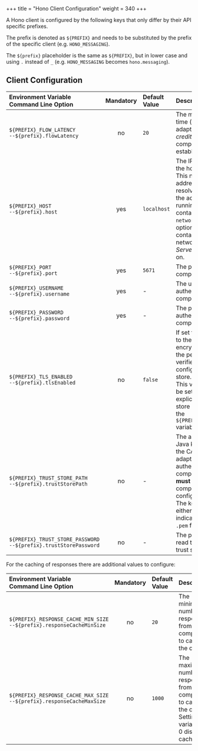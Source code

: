 +++
title = "Hono Client Configuration"
weight = 340
+++

A Hono client is configured by the following keys that only differ by their API specific prefixes.
<!--more-->

The prefix is denoted as `${PREFIX}` and needs to be substituted by the prefix of the specific client (e.g. `HONO_MESSAGING`).

The `${prefix}` placeholder is the same as `${PREFIX}`, but in lower case and using `.`
instead of `_` (e.g. `HONO_MESSAGING` becomes `hono.messaging`).

## Client Configuration

| Environment Variable<br>Command Line Option | Mandatory | Default Value | Description  |
| :------------------------------------------ | :-------: | :------------ | :------------|
| `${PREFIX}_FLOW_LATENCY`<br>`--${prefix}.flowLatency` | no | `20` | The maximum amount of time (milliseconds) that the adapter should wait for *credits* after a link to the component has been established. |
| `${PREFIX}_HOST`<br>`--${prefix}.host` | yes | `localhost` | The IP address or name of the host to connect to. NB: This needs to be set to an address that can be resolved within the network the adapter runs on. When running as a Docker container, use Docker's `--network` command line option to attach the adapter container to the Docker network that the *Hono Server* container is running on. |
| `${PREFIX}_PORT`<br>`--${prefix}.port` | yes | `5671` | The port that the component is listening on. |
| `${PREFIX}_USERNAME`<br>`--${prefix}.username` | yes | - | The username to use for authenticating to the component. |
| `${PREFIX}_PASSWORD`<br>`--${prefix}.password` | yes | - | The password to use for authenticating to the component. |
| `${PREFIX}_TLS_ENABLED`<br>`--${prefix}.tlsEnabled` | no | `false` | If set to `true` the connection to the peer will be encrypted using TLS and the peer's identity will be verified using the JVM's configured standard trust store.<br>This variable only needs to be set to enable TLS explicitly if no specific trust store is configured using the `${PREFIX}_TRUST_STORE_PATH` variable. |
| `${PREFIX}_TRUST_STORE_PATH`<br>`--${prefix}.trustStorePath` | no  | - | The absolute path to the Java key store containing the CA certificates the adapter uses for authenticating the component. This property **must** be set if the component has been configured to support TLS. The key store format can be either `JKS`, `PKCS12` or `PEM` indicated by a `.jks`, `.p12` or `.pem` file suffix respectively. |
| `${PREFIX}_TRUST_STORE_PASSWORD`<br>`--${prefix}.trustStorePassword` | no | - | The password required to read the contents of the trust store. |

For the caching of responses there are additional values to configure:

| Environment Variable<br>Command Line Option | Mandatory | Default Value | Description  |
| :------------------------------------------ | :-------: | :------------ | :------------|
| `${PREFIX}_RESPONSE_CACHE_MIN_SIZE`<br>`--${prefix}.responseCacheMinSize` | no | `20` | The minimum number of responses from the component to cache in the client.<br>
| `${PREFIX}_RESPONSE_CACHE_MAX_SIZE`<br>`--${prefix}.responseCacheMaxSize` | no | `1000` | The maximum number of responses from the component to cache in the client. Setting this variable to 0 disables caching.<br>
